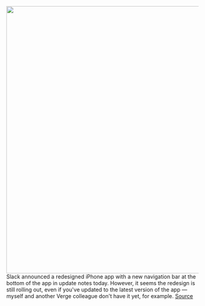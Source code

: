 <img src='https://cdn.vox-cdn.com/thumbor/b4g9zTESDDmKsotKTqK5HNc6R38=/0x0:2040x1360/1200x800/filters:focal(857x517:1183x843)/cdn.vox-cdn.com/uploads/chorus_image/image/66782995/acastro_190412_1777_slack_0002.0.jpg' width='700px' /><br/>
Slack announced a redesigned iPhone app with a new navigation bar at the bottom of the app in update notes today. However, it seems the redesign is still rolling out, even if you've updated to the latest version of the app — myself and another Verge colleague don't have it yet, for example.
<a href='https://www.theverge.com/2020/5/11/21255213/slack-iphone-app-redesign-bottom-navigation-bar-android'> Source <a/>